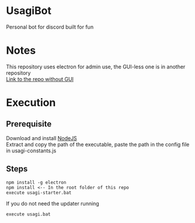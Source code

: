 # UsagiBot
Personal bot for discord built for fun

# Notes
This repository uses electron for admin use, the GUI-less one is in another repository  
[Link to the repo without GUI](https://github.com/Xuljian/UsagiBotGuiless)  

# Execution
## Prerequisite
Download and install [NodeJS](https://nodejs.org/en/)  
Extract and copy the path of the executable, paste the path in the config file in usagi-constants.js
## Steps
```
npm install -g electron
npm install <-- In the root folder of this repo
execute usagi-starter.bat
```
If you do not need the updater running
```
execute usagi.bat
```
